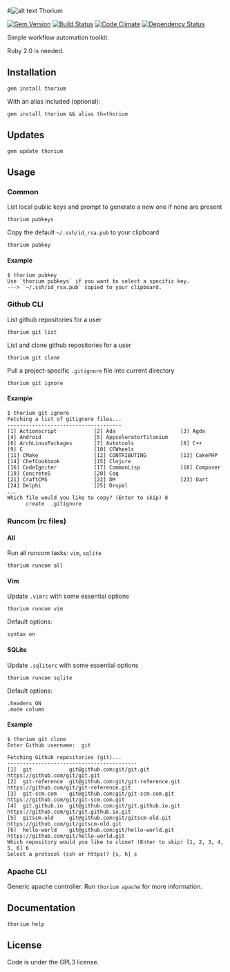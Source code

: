 #![alt text](https://cdn0.iconfinder.com/data/icons/typicons-2/24/th-small-32.png "Th90") Thorium

[![Gem Version](http://img.shields.io/gem/v/thorium.svg)][gem]
[![Build Status](https://travis-ci.org/dzotokan/thorium.svg?branch=master)](https://travis-ci.org/dzotokan/thorium)
[![Code Climate](https://codeclimate.com/github/dzotokan/thorium/badges/gpa.svg)](https://codeclimate.com/github/dzotokan/thorium)
[![Dependency Status](https://gemnasium.com/dzotokan/thorium.svg)](https://gemnasium.com/dzotokan/thorium)


[gem]: https://rubygems.org/gems/thorium

Simple workflow automation toolkit.

Ruby 2.0 is needed.

## Installation

    gem install thorium
    
With an alias included (optional):

    gem install thorium && alias th=thorium
    
## Updates

    gem update thorium    

## Usage

### Common

List local public keys and prompt to generate a new one if none are present

    thorium pubkeys
    
Copy the default `~/.ssh/id_rsa.pub` to your clipboard

    thorium pubkey                                                                                               

#### Example

    $ thorium pubkey                                  
    Use `thorium pubkeys` if you want to select a specific key.
    ---> `~/.ssh/id_rsa.pub` copied to your clipboard.

### Github CLI

List github repositories for a user

    thorium git list

List and clone github repositories for a user

    thorium git clone

Pull a project-specific `.gitignore` file into current directory

    thorium git ignore
    
#### Example

```
$ thorium git ignore                                                                                                
Fetching a list of gitignore files...
-------------------------------------
[1] Actionscript            [2] Ada                     [3] Agda                    [4] Android                 [5] AppceleratorTitanium
[6] ArchLinuxPackages       [7] Autotools               [8] C++                     [9] C                       [10] CFWheels
[11] CMake                  [12] CONTRIBUTING           [13] CakePHP                [14] ChefCookbook           [15] Clojure
[16] CodeIgniter            [17] CommonLisp             [18] Composer               [19] Concrete5              [20] Coq
[21] CraftCMS               [22] DM                     [23] Dart                   [24] Delphi                 [25] Drupal
...
Which file would you like to copy? (Enter to skip) 8
      create  .gitignore
```
    
### Runcom (rc files)

#### All

Run all runcom tasks: `vim`, `sqlite`

    thorium runcom all

#### Vim

Update `.vimrc` with some essential options

    thorium runcom vim
   
Default options:
```
syntax on
```

#### SQLite
    
Update `.sqliterc` with some essential options

    thorium runcom sqlite

Default options:    
```
.headers ON
.mode column
```    
    
#### Example

    $ thorium git clone
    Enter Github username:  git

    Fetching Github repositories (git)...
    ------------------------------------------
    [1]  git            git@github.com:git/git.git            https://github.com/git/git.git
    [2]  git-reference  git@github.com:git/git-reference.git  https://github.com/git/git-reference.git
    [3]  git-scm.com    git@github.com:git/git-scm.com.git    https://github.com/git/git-scm.com.git
    [4]  git.github.io  git@github.com:git/git.github.io.git  https://github.com/git/git.github.io.git
    [5]  gitscm-old     git@github.com:git/gitscm-old.git     https://github.com/git/gitscm-old.git
    [6]  hello-world    git@github.com:git/hello-world.git    https://github.com/git/hello-world.git
    Which repository would you like to clone? (Enter to skip) [1, 2, 3, 4, 5, 6] 6
    Select a protocol (ssh or https)? [s, h] s
    
  
### Apache CLI
  
Generic apache controller.
Run `thorium apache` for more information.

## Documentation

    thorium help

License
-------
Code is under the GPL3 license.
